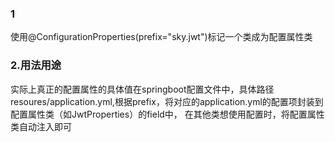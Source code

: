 ### 1
使用@ConfigurationProperties(prefix="sky.jwt")标记一个类成为配置属性类
### 2.用法用途
实际上真正的配置属性的具体值在springboot配置文件中，具体路径resoures/application.yml,根据prefix，将对应的application.yml的配置项封装到配置属性类（如JwtProperties）的field中，
在其他类想使用配置时，将配置属性类自动注入即可
